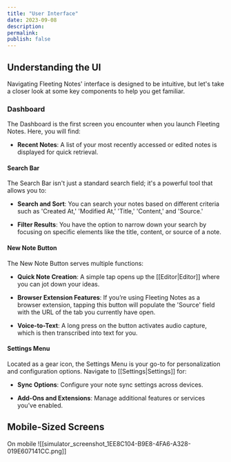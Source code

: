 ```yaml
---
title: "User Interface"
date: 2023-09-08
description: 
permalink: 
publish: false
---
```


## Understanding the UI

Navigating Fleeting Notes' interface is designed to be intuitive, but let's take a closer look at some key components to help you get familiar.

### Dashboard

The Dashboard is the first screen you encounter when you launch Fleeting Notes. Here, you will find:

- **Recent Notes**: A list of your most recently accessed or edited notes is displayed for quick retrieval.

#### Search Bar
The Search Bar isn't just a standard search field; it's a powerful tool that allows you to:

- **Search and Sort**: You can search your notes based on different criteria such as 'Created At,' 'Modified At,' 'Title,' 'Content,' and 'Source.'
  
- **Filter Results**: You have the option to narrow down your search by focusing on specific elements like the title, content, or source of a note.

#### New Note Button

The New Note Button serves multiple functions:

- **Quick Note Creation**: A simple tap opens up the [[Editor|Editor]] where you can jot down your ideas.
  
- **Browser Extension Features**: If you’re using Fleeting Notes as a browser extension, tapping this button will populate the 'Source' field with the URL of the tab you currently have open.
  
- **Voice-to-Text**: A long press on the button activates audio capture, which is then transcribed into text for you.

#### Settings Menu

Located as a gear icon, the Settings Menu is your go-to for personalization and configuration options. Navigate to [[Settings|Settings]] for:

- **Sync Options**: Configure your note sync settings across devices.
  
- **Add-Ons and Extensions**: Manage additional features or services you’ve enabled.


## Mobile-Sized Screens

On mobile ![[simulator_screenshot_1EE8C104-B9E8-4FA6-A328-019E607141CC.png]]